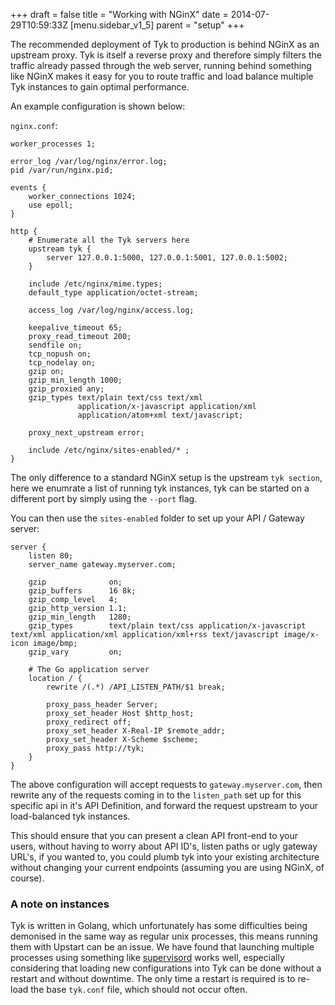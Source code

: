 +++
draft = false
title = "Working with NGinX"
date = 2014-07-29T10:59:33Z
[menu.sidebar_v1_5]
    parent = "setup"
+++

The recommended deployment of Tyk to production is behind NGinX as an upstream proxy. Tyk is itself a reverse proxy and 
therefore simply filters the traffic already passed through the web server, running behind something like NGinX makes it 
easy for you to route traffic and load balance multiple Tyk instances to gain optimal performance.

An example configuration is shown below:

`nginx.conf`:

    worker_processes 1;
    
    error_log /var/log/nginx/error.log;
    pid /var/run/nginx.pid;
    
    events {
        worker_connections 1024;
        use epoll;
    }
    
    http {
        # Enumerate all the Tyk servers here
        upstream tyk {
            server 127.0.0.1:5000, 127.0.0.1:5001, 127.0.0.1:5002;
        }
    
        include /etc/nginx/mime.types;
        default_type application/octet-stream;
    
        access_log /var/log/nginx/access.log;
    
        keepalive_timeout 65;
        proxy_read_timeout 200;
        sendfile on;
        tcp_nopush on;
        tcp_nodelay on;
        gzip on;
        gzip_min_length 1000;
        gzip_proxied any;
        gzip_types text/plain text/css text/xml
                   application/x-javascript application/xml
                   application/atom+xml text/javascript;
    
        proxy_next_upstream error;
    
        include /etc/nginx/sites-enabled/* ;
    }

The only difference to a standard NGinX setup is the upstream `tyk section`, here we enumrate a list of running tyk 
instances, tyk can be started on a different port by simply using the `--port` flag.

You can then use the `sites-enabled` folder to set up your API / Gateway server:

    server {
        listen 80;
        server_name gateway.myserver.com;
    
        gzip              on;
        gzip_buffers      16 8k;
        gzip_comp_level   4;
        gzip_http_version 1.1;
        gzip_min_length   1280;
        gzip_types        text/plain text/css application/x-javascript text/xml application/xml application/xml+rss text/javascript image/x-icon image/bmp;
        gzip_vary         on;
    
        # The Go application server
        location / {
            rewrite /(.*) /API_LISTEN_PATH/$1 break;
    
            proxy_pass_header Server;
            proxy_set_header Host $http_host;
            proxy_redirect off;
            proxy_set_header X-Real-IP $remote_addr;
            proxy_set_header X-Scheme $scheme;
            proxy_pass http://tyk;
        }
    }

The above configuration will accept requests to `gateway.myserver.com`, then rewrite any of the requests coming in to 
the `listen_path` set up for this specific api in it's API Definition, and forward the request upstream to your load-balanced 
tyk instances.

This should ensure that you can present a clean API front-end to your users, without having to worry about API ID's, listen paths or 
ugly gateway URL's, if you wanted to, you could plumb tyk into your existing architecture without changing your current endpoints 
(assuming you are using NGinX, of course).

### A note on instances

Tyk is written in Golang, which unfortunately has some difficulties being demonised in the same way as regular unix processes, this means 
running them with Upstart can be an issue. We have found that launching multiple processes using something like [supervisord](http://supervisord.org/) works well, 
especially considering that loading new configurations into Tyk can be done without a restart and without downtime. The only time a restart 
is required is to re-load the base `tyk.conf` file, which should not occur often.


